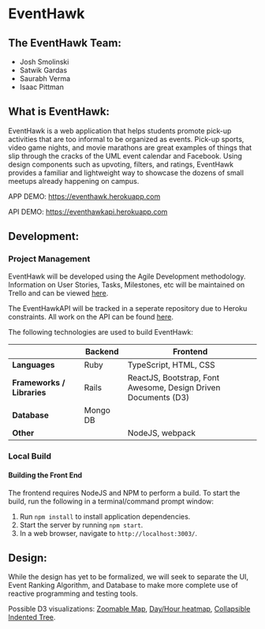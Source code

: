 # EventHawk

## The EventHawk Team:
* Josh Smolinski
* Satwik Gardas
* Saurabh Verma
* Isaac Pittman

## What is EventHawk:

EventHawk is a web application that helps students promote pick-up activities that are too informal to be organized as events. Pick-up sports, video game nights, and movie marathons are great examples of things that slip through the cracks of the UML event calendar and Facebook. Using design components such as upvoting, filters, and ratings, EventHawk provides a familiar and lightweight way to showcase the dozens of small meetups already happening on campus.

APP DEMO: https://eventhawk.herokuapp.com

API DEMO: https://eventhawkapi.herokuapp.com

## Development:

### Project Management

EventHawk will be developed using the Agile Development methodology. Information on User Stories, Tasks, Milestones, etc will be maintained on Trello and can be viewed [here](https://trello.com/b/2QY2nsVj/eventhawk). 

The EventHawkAPI will be tracked in a seperate repository due to Heroku constraints. All work on the API can be found [here](https://github.com/jsmo93/EventHawkAPI).

The following technologies are used to build EventHawk:

| | Backend | Frontend |
| --- | --- | --- |
| **Languages** | Ruby | TypeScript, HTML, CSS |
| **Frameworks / Libraries** | Rails | ReactJS, Bootstrap, Font Awesome, Design Driven Documents (D3) |
| **Database** | Mongo DB ||
| **Other** | | NodeJS, webpack |

### Local Build

#### Building the Front End

The frontend requires NodeJS and NPM to perform a build. To start the build, run the following in a terminal/command prompt window:

 1. Run `npm install` to install application dependencies.
 2. Start the server by running `npm start`.
 3. In a web browser, navigate to `http://localhost:3003/`.

## Design:

While the design has yet to be formalized, we will seek to separate the UI, Event Ranking Algorithm, and Database to make more complete use of reactive programming and testing tools.

Possible D3 visualizations: [Zoomable Map](https://bl.ocks.org/mbostock/2206590), [Day/Hour heatmap](http://bl.ocks.org/tjdecke/5558084), [Collapsible Indented Tree](https://bl.ocks.org/mbostock/1093025).
